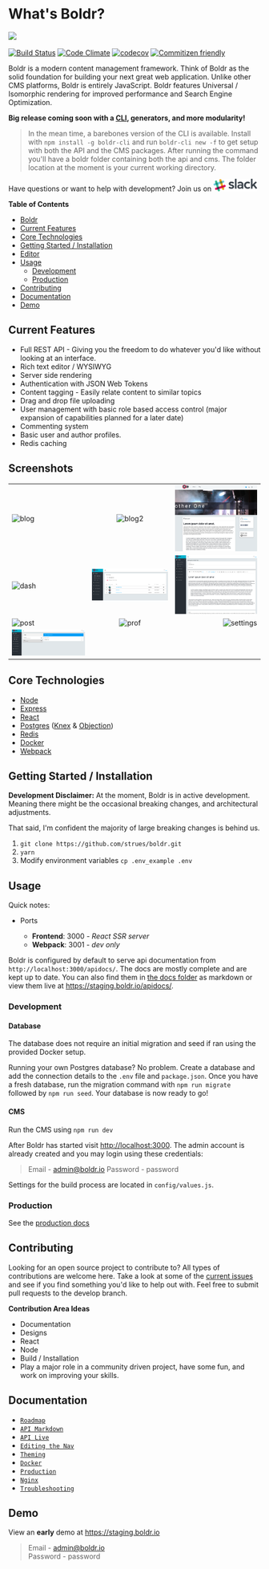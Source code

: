 # What's Boldr?

<img src="https://boldr.io/boldr.png" width="179" />

[![Build Status](https://travis-ci.org/strues/boldr.svg?branch=master)](https://travis-ci.org/strues/boldr) [![Code Climate][cc-img]][cc-link]  [![codecov](https://codecov.io/gh/strues/boldr/branch/master/graph/badge.svg)](https://codecov.io/gh/strues/boldr)  [![Commitizen friendly](https://img.shields.io/badge/commitizen-friendly-brightgreen.svg)](http://commitizen.github.io/cz-cli/)

Boldr is a modern content management framework. Think of Boldr as the solid foundation for building your next great web application. Unlike other CMS platforms, Boldr is entirely JavaScript. Boldr features Universal / Isomorphic rendering for improved performance and Search Engine Optimization.

**Big release coming soon with a [CLI](https://github.com/boldr/getBoldr/packages/boldr-cli), generators, and more modularity!**  
> In the mean time, a barebones version of the CLI is available. Install with `npm install -g boldr-cli` and run `boldr-cli new -f` to get setup with both the API and the CMS packages. After running the command you'll have a boldr folder containing both the api and cms. The folder location at the moment is your current working directory.


Have questions or want to help with development? Join us on <a href="https://slack.boldr.io" target="blank"><img src="/docs/assets/slack-logo.png" height="25" /></a>

**Table of Contents**
- [Boldr](#boldr)
- [Current Features](#current-features)
- [Core Technologies](#core-technologies)
- [Getting Started / Installation](#getting-started-installation)
- [Editor](#editor)
- [Usage](#usage)
  - [Development](#development)
  - [Production](#production)
- [Contributing](#contributing)
- [Documentation](#documentation)
- [Demo](#demo)


## Current Features

* Full REST API - Giving you the freedom to do whatever you'd like without looking at an interface.
* Rich text editor / WYSIWYG
* Server side rendering
* Authentication with JSON Web Tokens
* Content tagging - Easily relate content to similar topics
* Drag and drop file uploading
* User management with basic role based access control (major expansion of capabilities planned for a later date)
* Commenting system
* Basic user and author profiles.
* Redis caching

## Screenshots  
|         |            |   |
| ------------- |:-------------:| -----:|
![blog][blogImg] | ![blog2][editProfileImg]  | ![single][blogSingle]
![dash][dashboardImg] | ![files][adminPostListImg]  | ![members][editPostImg]
![post][postEditorImg]  | ![prof][profileImg]  | ![settings][settingsImg]
![tag][tagsImg] |  |


## Core Technologies

- [Node](https://github.com/nodejs/node)
- [Express](https://github.com/expressjs/express)
- [React](https://github.com/facebook/react)
- [Postgres](https://github.com/postgres/postgres) ([Knex](http://knexjs.org/) & [Objection](https://github.com/Vincit/objection.js/))
- [Redis](http://redis.io/)
- [Docker](https://github.com/docker/docker)
- [Webpack](https://github.com/webpack/webpack)

## Getting Started / Installation

**Development Disclaimer:** At the moment, Boldr is in active development. Meaning there might be the occasional breaking changes, and architectural adjustments.

That said, I'm confident the majority of large breaking changes is behind us.

1. `git clone https://github.com/strues/boldr.git`
2. `yarn`
3. Modify environment variables `cp .env_example .env`


## Usage

Quick notes:

- Ports

  - **Frontend**: 3000 - _React SSR server_  
  - **Webpack**: 3001 - _dev only_  

Boldr is configured by default to serve api documentation from `http://localhost:3000/apidocs/`. The docs are mostly complete and are kept up to date. You can also find them in [the docs folder](docs/apidoc.md) as markdown or view them live at https://staging.boldr.io/apidocs/.


### Development

#### Database


The database does not require an initial migration and seed if ran using the provided Docker setup.  


Running your own Postgres database? No problem. Create a database and add the connection details to the `.env` file and `package.json`. Once you have a fresh database, run the migration command with `npm run migrate` followed by `npm run seed`. Your database is now ready to go!


#### CMS

Run the CMS using `npm run dev`

After Boldr has started visit <http://localhost:3000>. The admin account is already created and you may login using these credentials:

> Email - admin@boldr.io
> Password - password

Settings for the build process are located in `config/values.js`.

### Production

See the [production docs](docs/production.md)

## Contributing

Looking for an open source project to contribute to? All types of contributions are welcome here. Take a look at some of the [current issues](https://github.com/strues/boldr/issues) and see if you find something you'd like to help out with. Feel free to submit pull requests to the develop branch.

**Contribution Area Ideas**

- Documentation
- Designs
- React
- Node
- Build / Installation
- Play a major role in a community driven project, have some fun, and work on improving your skills.

## Documentation

- [`Roadmap`](ROADMAP.md)
- [`API Markdown`](docs/apidoc.md)
- [`API Live`](https://staging.boldr.io/apidocs/)
- [`Editing the Nav`](docs/navigation.md)
- [`Theming`](docs/theming.md)
- [`Docker`](docs/docker.md)
- [`Production`](docs/production.md)
- [`Nginx`](docs/nginx.md)
- [`Troubleshooting`](docs/troubleshooting.md)

## Demo

View an **early** demo at <https://staging.boldr.io>

> Email - admin@boldr.io<br>
> Password - password


[cc-img]: https://codeclimate.com/github/strues/boldr/badges/gpa.svg
[cc-link]: https://codeclimate.com/github/strues/boldr

[coverage-link]: https://codeclimate.com/github/strues/boldr/coverage
[coverage-img]: https://codeclimate.com/github/strues/boldr/badges/coverage.svg

[blogImg]: /docs/assets/blog.png
[editProfileImg]: /docs/assets/editProfile.png
[blogSingle]: /docs/assets/blogSingle.png
[dashboardImg]: /docs/assets/dashboard.png
[adminPostListImg]: /docs/assets/adminPostList.png
[editPostImg]: /docs/assets/editPost.png
[postEditorImg]: /docs/assets/postEditor.png
[profileImg]: /docs/assets/profile.png
[settingsImg]: /docs/assets/settings.png
[tagsImg]: /docs/assets/tags.png
